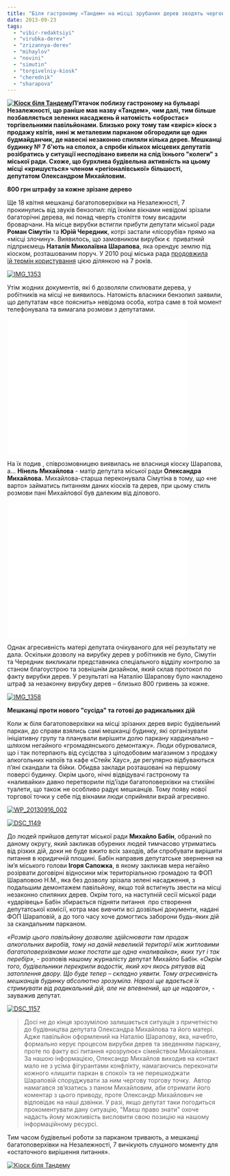 ```yaml
---
title: "Біля гастроному «Тандем» на місці зрубаних дерев зводять чергову «наливайку»?"
date: 2013-09-23
tags: 
  - "vibir-redaktsiyi"
  - "virubka-derev"
  - "zrizannya-derev"
  - "mihaylov"
  - "novini"
  - "simutin"
  - "torgivelniy-kiosk"
  - "cherednik"
  - "sharapova"
---
```


**[![Кіоск біля Тандему](https://mpz.brovary.org/wp-content/uploads/2013/09/Kiosk-bilya-Tandemu.jpg)](https://mpz.brovary.org/wp-content/uploads/2013/09/Kiosk-bilya-Tandemu.jpg)П’ятачок поблизу гастроному на бульварі Незалежності, що раніше мав назву «Тандем», чим далі, тим більше позбавляється зелених насаджень й натомість «обростає» торгівельними павільйонами. Близько року тому там «виріс» кіоск з продажу квітів, нині ж металевим парканом обгородили ще один будмайданчик, де навесні незаконно спиляли кілька дерев. Мешканці будинку № 7 б'ють на сполох, а спроби кількох місцевих депутатів розібратись у ситуації несподівано вивели на слід їхнього "колеги" з міської ради. Схоже, що бурхлива будівельна активність на цьому місці «кришується» членом «регіоналівської» більшості, депутатом Олександром Михайловим.**

**800 грн штрафу за кожне зрізане дерево**

Ще 18 квітня мешканці багатоповерхівки на Незалежності, 7 прокинулись від звуків бензопил: під їхніми вікнами невідомі зрізали багаторічні дерева, які понад чверть століття тому висадили броварчани. На місце вирубки встигли прибути депутати міської ради **Роман Сімутін** та **Юрій Чередник**, котрі застали «лісорубів» прямо на «місці злочину». Виявилось, що замовником вирубки є  приватний підприємець **Наталія Миколаївна Шарапова**, яка орендує землю під кіоском, розташованим поруч. У 2010 році міська рада [продовжила їй термін користування](http://rizanenko.org/downloads/doc/rishennya/2010_rik/80_sesia/14.pdf) цією ділянкою на 7 років.

[![IMG_1353](https://mpz.brovary.org/wp-content/uploads/2013/09/IMG_1353.jpg)](https://mpz.brovary.org/wp-content/uploads/2013/09/IMG_1353.jpg)

Утім жодних документів, які б дозволяли спилювати дерева, у робітників на місці не виявилось. Натомість власники бензопил заявили, що депутатам «все пояснить» невідома особа, котра саме в той момент телефонувала та вимагала розмови з депутатами.

<iframe src="//www.youtube.com/embed/RsvC9bp9yy0" height="315" width="420" allowfullscreen frameborder="0"></iframe>

На їх подив , співрозмовницею виявилась не власниця кіоску Шарапова, а… **Нінель Михайлова** - матір депутата міської ради **Олександра Михайлова.** Михайлова-старша переконувала Сімутіна в тому, що «не варто» займатись питанням даних кіосків та дерев, при цьому стиль розмови пані Михайлової був далеким від ділового.

<iframe src="//www.youtube.com/embed/Y4WAffure7U" height="315" width="420" allowfullscreen frameborder="0"></iframe>

Однак агресивність матері депутата очікуваного для неї результату не дала. Оскільки дозволу на вирубку дерев у робітників не було, Сімутін та Чередник викликали представника спеціального відділу контролю за станом благоустрою та зовнішнім дизайном, який склав протокол по факту вирубки дерев. У результаті на Наталію Шарапову було накладено штраф за незаконну вирубку дерев – близько 800 гривень за кожне.

[![IMG_1358](https://mpz.brovary.org/wp-content/uploads/2013/09/IMG_1358.jpg)](https://mpz.brovary.org/wp-content/uploads/2013/09/IMG_1358.jpg)

**Мешканці проти нового "сусіда" та готові до радикальних дій**

Коли ж біля багатоповерхівки на місці зрізаних дерев виріс будівельний паркан, до справи взялись самі мешканці будинку, які організували ініціативну групу та планували вирішити долю паркану кардинально – шляхом негайного «громадянського демонтажу». Люди обурювалися, що і так потерпають від сусідства з цілодобовим магазином з продажу алкогольних напоїв та кафе «Стейк Хаус», де регулярно відбуваються п’яні скандали та бійки. Обидва заклади розташовані на першому поверсі будинку. Окрім цього, нічні відвідувачі гастроному та «наливайки» давно перетворили під'їзди багатоповерхівки на стихійні туалети, що також не особливо радує мешканців. Тому появу нової торгової точки у себе під вікнами люди сприйняли вкрай агресивно.

[![WP_20130916_002](https://mpz.brovary.org/wp-content/uploads/2013/09/WP_20130916_002.jpg)](https://mpz.brovary.org/wp-content/uploads/2013/09/WP_20130916_002.jpg)

[![DSC_1149](https://mpz.brovary.org/wp-content/uploads/2013/09/DSC_1149.jpg)](https://mpz.brovary.org/wp-content/uploads/2013/09/DSC_1149.jpg)

До людей прийшов депутат міської ради **Михайло Бабін**, обраний по даному округу, який закликав обурених людей тимчасово утриматись від різких дій, доки не буде вжито всіх заходів, аби спробувати вирішити питання в юридичній площині. Бабін направив депутатське звернення на ім’я міського голови **Ігоря Сапожка**, в якому закликав мера негайно розірвати договірні відносини між територіальною громадою та ФОП Шараповою Н.М., яка без дозволу зрізала зелені насадження, з подальшим демонтажем павільйону, якщо той встигнуть звести на місці незаконно спиляних дерев. Окрім того, на наступній сесії міської ради «ударівець» Бабін збирається підняти питання  про створення депутатської комісії, котра має вивчити всі дозвільні документи, надані ФОП Шараповій, а до того часу хоче домогтись заборони будь-яких дій за скандальним парканом.

_«Розмір цього павільйону дозволяє здійснювати там продаж алкогольних виробів, тому на даній невеликій території між житловими багатоповерхівками може постати ще одна «наливайка», яких тут і так перебір»,_ - розповів нашому журналісту депутат Михайло Бабін. _«Окрім того, будівельники перекрили водостік, який хоч якось рятував від затоплення двору. Що буде тепер – складно уявити. Тому агресивність мешканців будинку абсолютно зрозуміла. Наразі ще вдається їх стримувати від радикальний дій, але не впевнений, що це надовго»,_ - зауважив депутат.

[![DSC_1157](https://mpz.brovary.org/wp-content/uploads/2013/09/DSC_1157.jpg)](https://mpz.brovary.org/wp-content/uploads/2013/09/DSC_1157.jpg)

> Досі не до кінця зрозумілою залишається ситуація з причетністю до будівництва депутата Олександра Михайлова та його матері. Адже павільйон оформлений на Наталію Шарапову, яка, начебто, формально керує процесом вирубки дерев та зведенням паркану, проте по факту всі питання «розрулює» сімейством Михайлових. За нашою інформацією, Олександр Михайлов виходив на контакт мало не з усіма фігурантами конфлікту, намагаючись переконати кожного «лишити паркан в спокої» та не перешкоджати Шараповій споруджувати за ним чергову торгову точку.  Автор намагався зв’язатись з паном Михайловим, аби отримати його коментар з цього приводу, проте Олександр Михайлович не відповідає на наші дзвінки. У разі, якщо депутат таки погодиться прокоментувати дану ситуацію, "Маєш право знати" охоче надасть йому можливість висловити свою позицію на нашому інформаційному ресурсі.

Тим часом будівельні роботи за парканом тривають, а мешканці багатоповерхівки на Незалежності, 7 вичікують слушного моменту для «остаточного вирішення питання».

[![Кіоск біля Тандему](https://mpz.brovary.org/wp-content/uploads/2013/09/Kiosk-bilya-Tandemu.jpg)](https://mpz.brovary.org/wp-content/uploads/2013/09/Kiosk-bilya-Tandemu.jpg)
